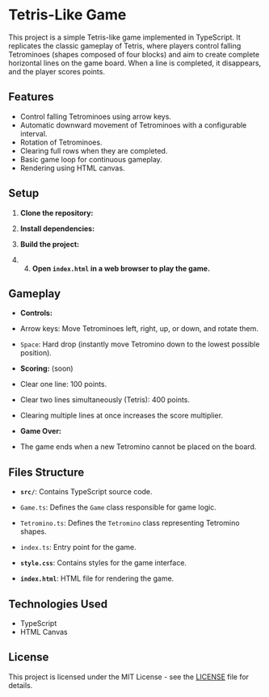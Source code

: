# Tetris-Like Game

This project is a simple Tetris-like game implemented in TypeScript. It replicates the classic gameplay of Tetris, where players control falling Tetrominoes (shapes composed of four blocks) and aim to create complete horizontal lines on the game board. When a line is completed, it disappears, and the player scores points.

## Features

- Control falling Tetrominoes using arrow keys.
- Automatic downward movement of Tetrominoes with a configurable interval.
- Rotation of Tetrominoes.
- Clearing full rows when they are completed.
- Basic game loop for continuous gameplay.
- Rendering using HTML canvas.

## Setup

1. **Clone the repository:**

2. **Install dependencies:**

3. **Build the project:**

4. 4. **Open `index.html` in a web browser to play the game.**

## Gameplay

- **Controls:**
- Arrow keys: Move Tetrominoes left, right, up, or down, and rotate them.
- `Space`: Hard drop (instantly move Tetromino down to the lowest possible position).

- **Scoring:** (soon)
- Clear one line: 100 points.
- Clear two lines simultaneously (Tetris): 400 points.
- Clearing multiple lines at once increases the score multiplier.

- **Game Over:**
- The game ends when a new Tetromino cannot be placed on the board.

## Files Structure

- **`src/`**: Contains TypeScript source code.
- `Game.ts`: Defines the `Game` class responsible for game logic.
- `Tetromino.ts`: Defines the `Tetromino` class representing Tetromino shapes.
- `index.ts`: Entry point for the game.

- **`style.css`**: Contains styles for the game interface.
- **`index.html`**: HTML file for rendering the game.

## Technologies Used

- TypeScript
- HTML Canvas

## License

This project is licensed under the MIT License - see the [LICENSE](LICENSE) file for details.
 
 

